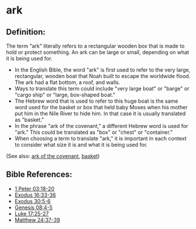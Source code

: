 # ark #

## Definition: ##

The term "ark" literally refers to a rectangular wooden box that is made to hold or protect something. An ark can be large or small, depending on what it is being used for.

* In the English Bible, the word "ark" is first used to refer to the very large, rectangular, wooden boat that Noah built to escape the worldwide flood. The ark had a flat bottom, a roof, and walls.
* Ways to translate this term could include "very large boat" or "barge" or "cargo ship" or "large, box-shaped boat."
* The Hebrew word that is used to refer to this huge boat is the same word used for the basket or box that held baby Moses when his mother put him in the Nile River to hide him. In that case it is usually translated as "basket."
* In the phrase "ark of the covenant," a different Hebrew word is used for "ark." This could be translated as "box" or "chest" or "container."
* When choosing a term to translate "ark," it is important in each context to consider what size it is and what it is being used for.

(See also: [ark of the covenant](../other/arkofthecovenant.md), [basket](../other/basket.md))

## Bible References: ##

* [1 Peter 03:18-20](en/tn/1pe/help/03/18)
* [Exodus 16:33-36](en/tn/exo/help/16/33)
* [Exodus 30:5-6](en/tn/exo/help/30/05)
* [Genesis 08:4-5](en/tn/gen/help/08/04)
* [Luke 17:25-27](en/tn/luk/help/17/25)
* [Matthew 24:37-39](en/tn/mat/help/24/37)